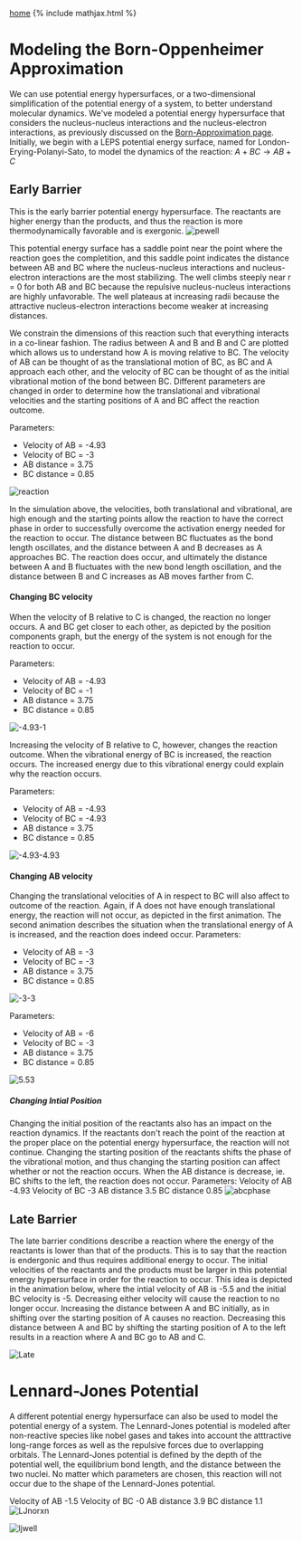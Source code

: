 [home](/README.md)
{% include mathjax.html %}

# Modeling the Born-Oppenheimer Approximation 

We can use potential energy hypersurfaces, or a two-dimensional simplification of the potential energy of a system, to better understand molecular dynamics. We've modeled a potential energy hypersurface that considers the nucleus-nucleus interactions and the nucleus-electron interactions, as previously discussed on the [Born-Approximation page](/bo.md). Initially, we begin with a LEPS potential energy surface, named for London-Erying-Polanyi-Sato, to model the dynamics of the reaction: 
$A + BC \rightarrow AB + C$ 

## Early Barrier
This is the early barrier potential energy hypersurface. The reactants are higher energy than the products, and thus the reaction is more thermodynamically favorable and is exergonic. 
![pewell](/pewell.gif)

This potential energy surface has a saddle point near the point where the reaction goes the completition, and this saddle point indicates the distance between AB and BC where the nucleus-nucleus interactions and nucleus-electron interactions are the most stabilizing. The well climbs steeply near r = 0 for both AB and BC because the repulsive nucleus-nucleus interactions are highly unfavorable. The well plateaus at increasing radii because the attractive nucleus-electron interactions become weaker at increasing distances. 

We constrain the dimensions of this reaction such that everything interacts in a co-linear fashion. The radius between A and B and B and C are plotted which allows us to understand how A is moving relative to BC. The velocity of AB can be thought of as the translational motion of BC, as BC and A approach each other, and the velocity of BC can be thought of as the initial vibrational motion of the bond between BC. Different parameters are changed in order to determine how the translational and  vibrational velocities and the starting positions of A and BC affect the reaction outcome. 

Parameters: 
- Velocity of AB  = -4.93
- Velocity of BC = -3
- AB distance = 3.75
- BC distance = 0.85

![reaction](/reaction.gif)

In the simulation above, the velocities, both translational and vibrational, are high enough and the starting points allow the reaction to have the correct phase in order to successfully overcome the activation energy needed for the reaction to occur.  The distance between BC fluctuates as the bond length oscillates, and the distance between A and B decreases as A approaches BC. The reaction does occur, and ultimately the distance between A and B fluctuates with the new bond length oscillation, and the distance between B and C increases as AB moves farther from C.   

#### Changing BC velocity 

When the velocity of B relative to C is changed, the reaction no longer occurs. A and BC get closer to each other, as depicted by the position components graph, but the energy of the system is not enough for the reaction to occur. 

Parameters: 
- Velocity of AB  = -4.93
- Velocity of BC = -1
- AB distance = 3.75
- BC distance = 0.85

![-4.93-1](/-4.93-1.png)


Increasing the velocity of B relative to C, however, changes the reaction outcome. When the vibrational energy of BC is increased, the reaction occurs. The increased energy due to this vibrational energy could explain why the reaction occurs.

Parameters: 
- Velocity of AB  = -4.93
- Velocity of BC = -4.93
- AB distance = 3.75
- BC distance = 0.85

![-4.93-4.93](/-4.93-4.93.png)

#### Changing AB velocity 
Changing the translational velocities of A in respect to BC will also affect to outcome of the reaction. Again, if A does not have enough translational energy, the reaction will not occur, as depicted in the first animation. The second animation describes the situation when the translational energy of A is increased, and the reaction does indeed occur.
Parameters: 
- Velocity of AB  = -3
- Velocity of BC = -3
- AB distance = 3.75
- BC distance = 0.85

![-3-3](/33.gif)

Parameters: 
- Velocity of AB  = -6
- Velocity of BC = -3
- AB distance = 3.75
- BC distance = 0.85

![5.53](/5.53.gif)

##### Changing Intial Position
Changing the initial position of the reactants also has an impact on the reaction dynamics. If the reactants don't reach the point of the reaction at the proper place on the potential energy hypersurface, the reaction will not continue. Changing the starting position of the reactants shifts the phase of the vibrational motion, and thus changing the starting position can affect whether or not the reaction occurs. When the AB distance is decrease, ie. BC shifts to the left, the reaction does not occur. 
Parameters:
Velocity of AB -4.93
Velocity of BC -3
AB distance 3.5
BC distance 0.85
![abcphase](/abcphase.gif)

## Late Barrier 
The late barrier conditions describe a reaction where the energy of the reactants is lower than that of the products. This is to say that the reaction is endergonic and thus requires additional energy to occur. The initial velocities of the reactants and the products must be larger in this potential energy hypersurface in order for the reaction to occur. This idea is depicted in the animation below, where the intial velocity of AB is -5.5 and the initial BC velocity is -5. Decreasing either velocity will cause the reaction to no longer occur. Increasing the distance between A and BC initially, as in shifting over the starting position of A causes no reaction. Decreasing this distance between A and BC by shifting the starting position of A to the left results in a reaction where A and BC go to AB and C. 

![Late](/late.gif)

# Lennard-Jones Potential 
A different potential energy hypersurface can also be used to model the potential energy of a system. The Lennard-Jones potential is modeled after non-reactive species like nobel gases and takes into account the atttractive long-range forces as well as the repulsive forces due to overlapping orbitals. The Lennard-Jones potential is defined by the depth of the potential well, the equilibrium bond length, and the distance between the two nuclei. No matter which parameters are chosen, this reaction will not occur due to the shape of the Lennard-Jones potential. 

Velocity of AB -1.5
Velocity of BC -0
AB distance 3.9
BC distance 1.1
![LJnorxn](/ljno.gif)

![ljwell](/ljwell.gif)
